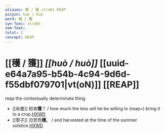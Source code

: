 ```yaml
---
aliases: 穫 / 獲 vt(oN) REAP
pinyin: huò / huò
word: 穫 / 獲
syn-func: vt(oN)
sem-feat: 
total: 2
concept: REAP 
---
```

# [[穫 / 獲]] *[[huò / huò]]*  [[uuid-e64a7a95-b54b-4c94-9d6d-f55dbf079701|vt(oN)]] [[REAP]]
reap the contextually determinate thing
 - [[尚書]] 矧肯**穫**？ / how much the less will he be willing to (reap=) bring it to a crop.[HXWD](https://hxwd.org/textview.html?location=KR1b0001_tls_035-2a.100)
 - [[管子]] 日至而**穫**。 / and harvested at the time of the summer solstice.[HXWD](https://hxwd.org/textview.html?location=KR3c0001_tls_024-45a.5)